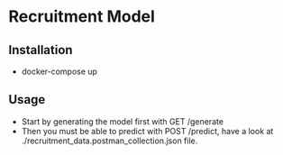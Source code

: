 # Recruitment Model

## Installation

 - docker-compose up

## Usage

 - Start by generating the model first with GET /generate
 - Then you must be able to predict with POST /predict, have a look at ./recruitment_data.postman_collection.json file.